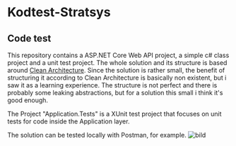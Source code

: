 # Kodtest-Stratsys

## Code test
This repository contains a ASP.NET Core Web API project, a simple c# class project and a unit test project. The whole solution and its structure is based around [Clean Architecture](https://docs.microsoft.com/en-us/dotnet/architecture/modern-web-apps-azure/common-web-application-architectures). Since the solution is rather small, the benefit of structuring it according to Clean Architecture is basically non existent, but i saw it as a learning experience. The structure is not perfect and there is probably some leaking abstractions, but for a solution this small i think it's good enough.  

The Project "Application.Tests" is a XUnit test project that focuses on unit tests for code inside the Application layer.  

The solution can be tested locally with Postman, for example.
![bild](https://user-images.githubusercontent.com/10603275/182548968-258b65f3-f4ac-4f59-85f5-f25c2eaf5a58.png)
